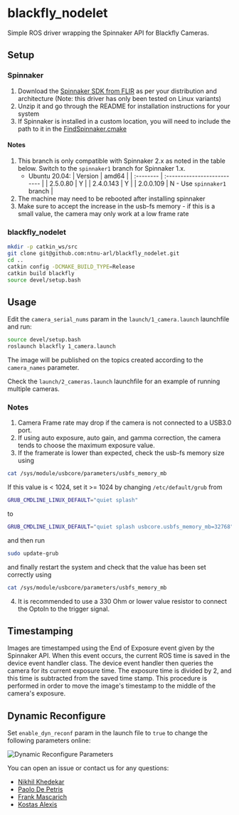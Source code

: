 # blackfly_nodelet

Simple ROS driver wrapping the Spinnaker API for Blackfly Cameras.

## Setup

### Spinnaker

1. Download the [Spinnaker SDK from FLIR](https://www.flir.eu/products/spinnaker-sdk/) as per your distribution and architecture (Note: this driver has only been tested on Linux variants)
2. Unzip it and go through the README for installation instructions for your system
3. If Spinnaker is installed in a custom location, you will need to include the path to it in the [FindSpinnaker.cmake](cmake/FindSpinnaker.cmake)

#### Notes

1. This branch is only compatible with Spinnaker 2.x as noted in the table below. Switch to the `spinnaker1` branch for Spinnaker 1.x.
   * Ubuntu 20.04:
      | Version   | amd64                       |
      | :-------- | :-------------------------- |
      | 2.5.0.80  | Y                           |
      | 2.4.0.143 | Y                           |
      | 2.0.0.109 | N - Use `spinnaker1` branch |
2. The machine may need to be rebooted after installing spinnaker
3. Make sure to accept the increase in the usb-fs memory - if this is a small value, the camera may only work at a low frame rate

### blackfly_nodelet

```bash
mkdir -p catkin_ws/src
git clone git@github.com:ntnu-arl/blackfly_nodelet.git
cd ..
catkin config -DCMAKE_BUILD_TYPE=Release
catkin build blackfly
source devel/setup.bash
```

## Usage

Edit the `camera_serial_nums` param in the `launch/1_camera.launch` launchfile and run:

```bash
source devel/setup.bash
roslaunch blackfly 1_camera.launch
```

The image will be published on the topics created according to the `camera_names` parameter.

Check the `launch/2_cameras.launch` launchfile for an example of running multiple cameras.

### Notes

1. Camera Frame rate may drop if the camera is not connected to a USB3.0 port.
2. If using auto exposure, auto gain, and gamma correction, the camera tends to choose the maximum exposure value.
3. If the framerate is lower than expected, check the usb-fs memory size using

  ```bash
  cat /sys/module/usbcore/parameters/usbfs_memory_mb
  ```

  If this value is < 1024, set it >= 1024 by changing `/etc/default/grub` from

  ```bash
  GRUB_CMDLINE_LINUX_DEFAULT="quiet splash"
  ```

  to

  ```bash
  GRUB_CMDLINE_LINUX_DEFAULT="quiet splash usbcore.usbfs_memory_mb=32768"
  ```

  and then run

  ```bash
  sudo update-grub
  ```

  and finally restart the system and check that the value has been set correctly using

  ```bash
  cat /sys/module/usbcore/parameters/usbfs_memory_mb
  ```

4. It is recommended to use a 330 Ohm or lower value resistor to connect the OptoIn to the trigger signal.

## Timestamping

Images are timestamped using the End of Exposure event given by the Spinnaker API. When this event occurs, the current ROS time is saved in the device event handler class. The device event handler then queries the camera for its current exposure time. The exposure time is divided by 2, and this time is subtracted from the saved time stamp. This procedure is performed in order to move the image's timestamp to the middle of the camera's exposure.

## Dynamic Reconfigure

Set `enable_dyn_reconf` param in the launch file to `true` to change the following parameters online:

![Dynamic Reconfigure Parameters](imgs/dyn_rec.png)

You can open an issue or contact us for any questions:

* [Nikhil Khedekar](mailto:nikhil.v.khedekar@ntnu.no)
* [Paolo De Petris](mailto:paolo.de.petris@ntnu.no)
* [Frank Mascarich](mailto:fmascarich@nevada.unr.edu)
* [Kostas Alexis](mailto:konstantinos.alexis@ntnu.no)
